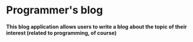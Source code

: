 # Programmer's blog

#### This blog application allows users to write a blog about the topic of their interest (related to programming, of course)

